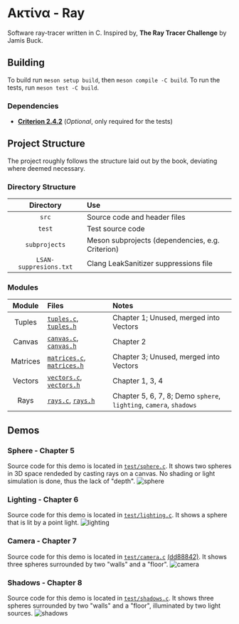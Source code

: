 # Ακτίνα - Ray
Software ray-tracer written in C.
Inspired by, **The Ray Tracer Challenge** by Jamis Buck.

## Building
To build run `meson setup build`, then `meson compile -C build`.
To run the tests, run `meson test -C build`.

### Dependencies
- [**Criterion 2.4.2**](https://github.com/Snaipe/Criterion/releases/tag/v2.4.2) (*Optional*, only required for the tests)

## Project Structure
The project roughly follows the structure laid out by the book, deviating where deemed necessary.

### Directory Structure

Directory              | Use
:---------------------:|:------------------------------------------------
`src`                  | Source code and header files
`test`                 | Test source code
`subprojects`          | Meson subprojects (dependencies, e.g. Criterion)
`LSAN-suppresions.txt` | Clang LeakSanitizer suppressions file

### Modules

Module   | Files                                                          | Notes
:-------:|:---------------------------------------------------------------|:-----------------------------------------------------------------
Tuples   | [`tuples.c`](src/tuples.c), [`tuples.h`](src/tuples.h)         | Chapter 1; Unused, merged into Vectors
Canvas   | [`canvas.c`](src/canvas.c), [`canvas.h`](src/canvas.h)         | Chapter 2
Matrices | [`matrices.c`](src/matrices.c), [`matrices.h`](src/matrices.h) | Chapter 3; Unused, merged into Vectors
Vectors  | [`vectors.c`](src/vectors.c), [`vectors.h`](src/vectors.h)     | Chapter 1, 3, 4
Rays     | [`rays.c`](src/rays.c), [`rays.h`](src/rays.h)                 | Chapter 5, 6, 7, 8; Demo `sphere`, `lighting`, `camera`, `shadows`

## Demos

### Sphere - Chapter 5
Source code for this demo is located in [`test/sphere.c`](test/sphere.c).
It shows two spheres in 3D space rendeded by casting rays on a canvas.
No shading or light simulation is done, thus the lack of "depth".
![sphere](https://github.com/TheRealGlumfish/Aktina/assets/65093316/e3610be6-2e87-4b61-a12a-f41c58947ca6)

### Lighting - Chapter 6
Source code for this demo is located in [`test/lighting.c`](test/lighting.c).
It shows a sphere that is lit by a point light.
![lighting](https://github.com/TheRealGlumfish/Aktina/assets/65093316/43125288-0ee3-4e0d-85ee-7eb062cc044a)

### Camera - Chapter 7
Source code for this demo is located in [`test/camera.c`](https://github.com/TheRealGlumfish/Aktina/blob/c1ba2b4a3516e15a9163b6924e3c0b607036cf44/test/camera.c) [(dd88842)](https://github.com/TheRealGlumfish/Aktina/tree/dd888426e94a6b25100cda4c4b0772b22b87249e).
It shows three spheres surrounded by two "walls" and a "floor".
![camera](https://github.com/TheRealGlumfish/Aktina/assets/65093316/42526543-5067-4e62-8738-454f26dc1827)

### Shadows - Chapter 8
Source code for this demo is located in [`test/shadows.c`](test/shadows.c).
It shows three spheres surrounded by two "walls" and a "floor", illuminated by two light sources.
![shadows](https://github.com/TheRealGlumfish/Aktina/assets/65093316/c8714682-d319-463e-bc97-fb089338d7eb)
